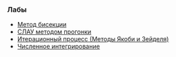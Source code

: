 
### Лабы
- [Метод бисекции](task1)
- [СЛАУ методом прогонки](task3)
- [Итерационный процесс (Методы Якоби и Зейделя)](task5)
- [Численное интегрирование](task6)
